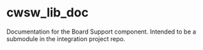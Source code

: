 # cwsw_lib_doc
Documentation for the Board Support component. Intended to be a submodule in the integration project repo.
